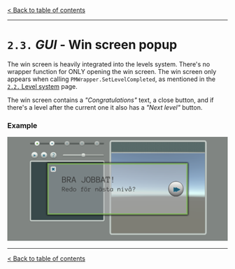 [&lt; Back to table of contents](/README.md)

---

# `2.3.` _GUI_ - **Win screen popup**

The win screen is heavily integrated into the levels system. There's no wrapper function for ONLY opening the win screen. The win screen only appears when calling `PMWrapper.SetLevelCompleted`, as mentioned in the [`2.2.`&nbsp;Level&nbsp;system](/content/2-levels.md) page.

The win screen contains a _"Congratulations"_ text, a close button, and if there's a level after the current one it also has a _"Next level"_ button.

### Example

![Screenshot of win screen](/images/win-screen.png)

---

[&lt; Back to table of contents](/README.md)
